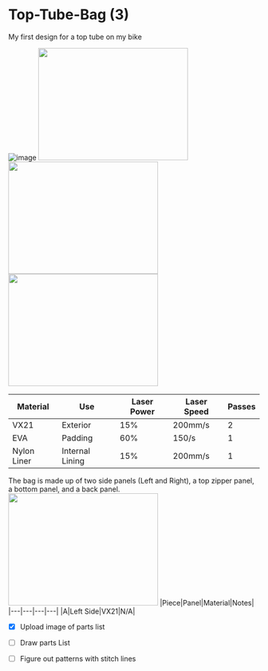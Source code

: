 # Top-Tube-Bag (3)
My first design for a top tube on my bike





![image](https://github.com/miniluigi/Top-Tube-Bag/assets/45057973/f00c3100-4ac4-45f1-8c4a-47dbe842ba4c|width=100)
<img src="https://github.com/miniluigi/Top-Tube-Bag/assets/45057973/7c27af94-b1e9-4c42-8642-b5d0bf4b4131" width="300" height="225"> <img src="https://github.com/miniluigi/Top-Tube-Bag/assets/45057973/ebd5fa83-e6b0-431d-aac5-5980dd25bbe6" width="300" height="225"> <img src="https://github.com/miniluigi/Top-Tube-Bag/assets/45057973/a3fc4996-204c-4796-8bad-75956cd3e86e" width="300" height="225">



|Material|Use|Laser Power|Laser Speed|Passes|
|---|---|---|---|---|
|VX21|Exterior|15%|200mm/s|2|
|EVA|Padding|60%|150/s|1|
|Nylon Liner|Internal Lining|15%|200mm/s|1|

The bag is made up of two side panels (Left and Right), a top zipper panel, a bottom panel, and a back panel.
<img src="https://github.com/miniluigi/Top-Tube-Bag/assets/45057973/f47677ae-5c6d-4611-90ff-72f69c0cdff4" width="300" height="225">
|Piece|Panel|Material|Notes|
|---|---|---|---|
|A|Left Side|VX21|N/A|


- [x] Upload image of parts list
- [ ] Draw parts List
- [ ] Figure out patterns with stitch lines

